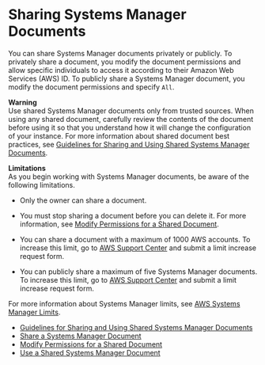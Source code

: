 # Sharing Systems Manager Documents<a name="ssm-sharing"></a>

You can share Systems Manager documents privately or publicly\. To privately share a document, you modify the document permissions and allow specific individuals to access it according to their Amazon Web Services \(AWS\) ID\. To publicly share a Systems Manager document, you modify the document permissions and specify `All`\. 

**Warning**  
Use shared Systems Manager documents only from trusted sources\. When using any shared document, carefully review the contents of the document before using it so that you understand how it will change the configuration of your instance\. For more information about shared document best practices, see [Guidelines for Sharing and Using Shared Systems Manager Documents](ssm-before-you-share.md)\. 

**Limitations**  
As you begin working with Systems Manager documents, be aware of the following limitations\.

+ Only the owner can share a document\.

+ You must stop sharing a document before you can delete it\. For more information, see [Modify Permissions for a Shared Document](ssm-share-modify.md)\.

+ You can share a document with a maximum of 1000 AWS accounts\. To increase this limit, go to [AWS Support Center](https://console.aws.amazon.com/support/home#/case/create?issueType=service-limit-increase&limitType=service-code-ec2-instances) and submit a limit increase request form\.

+ You can publicly share a maximum of five Systems Manager documents\. To increase this limit, go to [AWS Support Center](https://console.aws.amazon.com/support/home#/case/create?issueType=service-limit-increase&limitType=service-code-ec2-instances) and submit a limit increase request form\.

For more information about Systems Manager limits, see [AWS Systems Manager Limits](http://docs.aws.amazon.com/general/latest/gr/aws_service_limits.html#limits_ssm)\.


+ [Guidelines for Sharing and Using Shared Systems Manager Documents](ssm-before-you-share.md)
+ [Share a Systems Manager Document](ssm-how-to-share.md)
+ [Modify Permissions for a Shared Document](ssm-share-modify.md)
+ [Use a Shared Systems Manager Document](ssm-using-shared.md)
